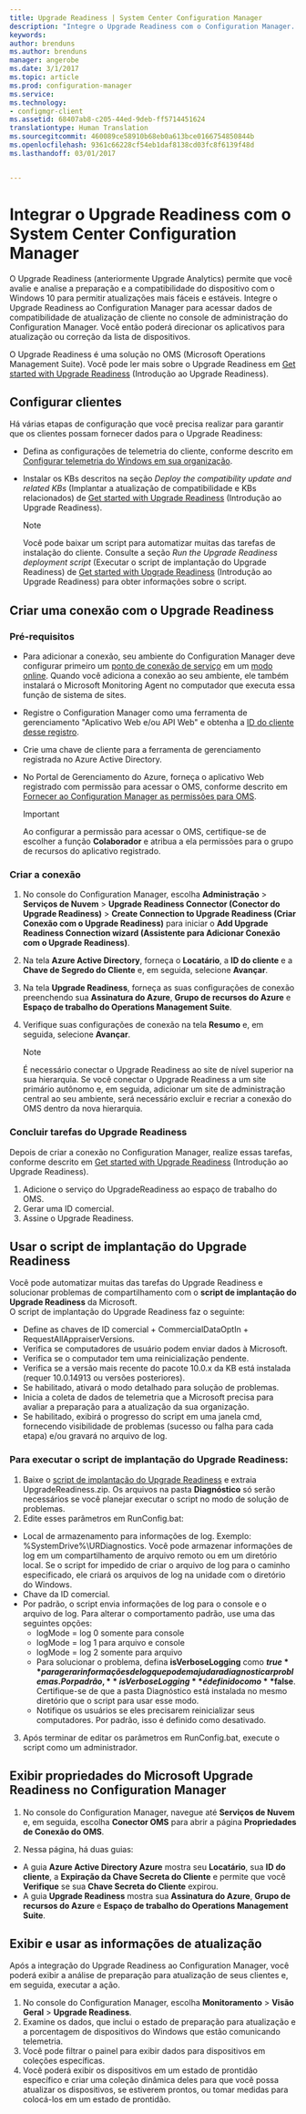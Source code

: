 ```yaml
---
title: Upgrade Readiness | System Center Configuration Manager
description: "Integre o Upgrade Readiness com o Configuration Manager. Acessar dados de compatibilidade de atualização no seu console de administração. Dispositivos de destino para atualização ou correção."
keywords: 
author: brenduns
ms.author: brenduns
manager: angerobe
ms.date: 3/1/2017
ms.topic: article
ms.prod: configuration-manager
ms.service: 
ms.technology:
- configmgr-client
ms.assetid: 68407ab8-c205-44ed-9deb-ff5714451624
translationtype: Human Translation
ms.sourcegitcommit: 460089ce58910b68eb0a613bce0166754850844b
ms.openlocfilehash: 9361c66228cf54eb1daf8138cd03fc8f6139f48d
ms.lasthandoff: 03/01/2017


---
```


# <a name="integrate-upgrade-readiness-with-system-center-configuration-manager"></a>Integrar o Upgrade Readiness com o System Center Configuration Manager
O Upgrade Readiness (anteriormente Upgrade Analytics) permite que você avalie e analise a preparação e a compatibilidade do dispositivo com o Windows 10 para permitir atualizações mais fáceis e estáveis. Integre o Upgrade Readiness ao Configuration Manager para acessar dados de compatibilidade de atualização de cliente no console de administração do Configuration Manager. Você então poderá direcionar os aplicativos para atualização ou correção da lista de dispositivos.

O Upgrade Readiness é uma solução no OMS (Microsoft Operations Management Suite). Você pode ler mais sobre o Upgrade Readiness em [Get started with Upgrade Readiness](https://technet.microsoft.com/itpro/windows/deploy/manage-windows-upgrades-with-upgrade-readiness) (Introdução ao Upgrade Readiness).

## <a name="configure-clients"></a>Configurar clientes

Há várias etapas de configuração que você precisa realizar para garantir que os clientes possam fornecer dados para o Upgrade Readiness:

-  Defina as configurações de telemetria do cliente, conforme descrito em [Configurar telemetria do Windows em sua organização](https://technet.microsoft.com/itpro/windows/manage/configure-windows-telemetry-in-your-organization).
-  Instalar os KBs descritos na seção *Deploy the compatibility update and related KBs* (Implantar a atualização de compatibilidade e KBs relacionados) de [Get started with Upgrade Readiness](https://technet.microsoft.com/itpro/windows/deploy/manage-windows-upgrades-with-upgrade-readiness) (Introdução ao Upgrade Readiness).

    > [!NOTE]
    > Você pode baixar um script para automatizar muitas das tarefas de instalação do cliente. Consulte a seção *Run the Upgrade Readiness deployment script* (Executar o script de implantação do Upgrade Readiness) de [Get started with Upgrade Readiness](https://technet.microsoft.com/itpro/windows/deploy/manage-windows-upgrades-with-upgrade-readiness) (Introdução ao Upgrade Readiness) para obter informações sobre o script.

## <a name="create-a-connection-to-upgrade-readiness"></a>Criar uma conexão com o Upgrade Readiness

### <a name="prerequisites"></a>Pré-requisitos

- Para adicionar a conexão, seu ambiente do Configuration Manager deve configurar primeiro um [ponto de conexão de serviço](/sccm/core/servers/deploy/configure/about-the-service-connection-point) em um [modo online](https://azure.microsoft.com/en-us/documentation/articles/resource-group-create-service-principal-portal/). Quando você adiciona a conexão ao seu ambiente, ele também instalará o Microsoft Monitoring Agent no computador que executa essa função de sistema de sites.
- Registre o Configuration Manager como uma ferramenta de gerenciamento "Aplicativo Web e/ou API Web" e obtenha a [ID do cliente desse registro](https://azure.microsoft.com/documentation/articles/active-directory-integrating-applications/).
- Crie uma chave de cliente para a ferramenta de gerenciamento registrada no Azure Active Directory.
- No Portal de Gerenciamento do Azure, forneça o aplicativo Web registrado com permissão para acessar o OMS, conforme descrito em [Fornecer ao Configuration Manager as permissões para OMS](https://azure.microsoft.com/en-us/documentation/articles/log-analytics-sccm/#provide-configuration-manager-with-permissions-to-oms).

    > [!IMPORTANT]
    > Ao configurar a permissão para acessar o OMS, certifique-se de escolher a função **Colaborador** e atribua a ela permissões para o grupo de recursos do aplicativo registrado.

### <a name="create-the-connection"></a>Criar a conexão

1.  No console do Configuration Manager, escolha **Administração** > **Serviços de Nuvem** > **Upgrade Readiness Connector (Conector do Upgrade Readiness)** > **Create Connection to Upgrade Readiness (Criar Conexão com o Upgrade Readiness)** para iniciar o **Add Upgrade Readiness Connection wizard (Assistente para Adicionar Conexão com o Upgrade Readiness)**.
3.  Na tela **Azure Active Directory**, forneça o **Locatário**, a **ID do cliente** e a **Chave de Segredo do Cliente** e, em seguida, selecione **Avançar**.
4.  Na tela **Upgrade Readiness**, forneça as suas configurações de conexão preenchendo sua **Assinatura do Azure**, **Grupo de recursos do Azure** e **Espaço de trabalho do Operations Management Suite**.
5.  Verifique suas configurações de conexão na tela **Resumo** e, em seguida, selecione **Avançar**.

    > [!NOTE]
    > É necessário conectar o Upgrade Readiness ao site de nível superior na sua hierarquia. Se você conectar o Upgrade Readiness a um site primário autônomo e, em seguida, adicionar um site de administração central ao seu ambiente, será necessário excluir e recriar a conexão do OMS dentro da nova hierarquia.

### <a name="complete-upgrade-readiness-tasks"></a>Concluir tarefas do Upgrade Readiness  

Depois de criar a conexão no Configuration Manager, realize essas tarefas, conforme descrito em [Get started with Upgrade Readiness](https://technet.microsoft.com/itpro/windows/deploy/manage-windows-upgrades-with-upgrade-readiness) (Introdução ao Upgrade Readiness).  

1. Adicione o serviço do UpgradeReadiness ao espaço de trabalho do OMS.  
2. Gerar uma ID comercial.  
3. Assine o Upgrade Readiness.   

## <a name="use-the-upgrade-readiness-deployment-script"></a>Usar o script de implantação do Upgrade Readiness  

Você pode automatizar muitas das tarefas do Upgrade Readiness e solucionar problemas de compartilhamento com o **script de implantação do Upgrade Readiness** da Microsoft.  
O script de implantação do Upgrade Readiness faz o seguinte:  

- Define as chaves de ID comercial + CommercialDataOptIn + RequestAllAppraiserVersions.  
- Verifica se computadores de usuário podem enviar dados à Microsoft.  
- Verifica se o computador tem uma reinicialização pendente.   
- Verifica se a versão mais recente do pacote 10.0.x da KB está instalada (requer 10.0.14913 ou versões posteriores).  
- Se habilitado, ativará o modo detalhado para solução de problemas.  
- Inicia a coleta de dados de telemetria que a Microsoft precisa para avaliar a preparação para a atualização da sua organização.  
- Se habilitado, exibirá o progresso do script em uma janela cmd, fornecendo visibilidade de problemas (sucesso ou falha para cada etapa) e/ou gravará no arquivo de log.  

### <a name="to-run-the-upgrade-readiness-deployment-script"></a>Para executar o script de implantação do Upgrade Readiness:  

1. Baixe o [script de implantação do Upgrade Readiness](https://go.microsoft.com/fwlink/?LinkID=822966&clcid=0x409) e extraia UpgradeReadiness.zip. Os arquivos na pasta **Diagnóstico** só serão necessários se você planejar executar o script no modo de solução de problemas.  
2. Edite esses parâmetros em RunConfig.bat:  
- Local de armazenamento para informações de log. Exemplo: %SystemDrive%\URDiagnostics. Você pode armazenar informações de log em um compartilhamento de arquivo remoto ou em um diretório local. Se o script for impedido de criar o arquivo de log para o caminho especificado, ele criará os arquivos de log na unidade com o diretório do Windows.  
- Chave da ID comercial.  
- Por padrão, o script envia informações de log para o console e o arquivo de log. Para alterar o comportamento padrão, use uma das seguintes opções:  
    - logMode = log 0 somente para console  
    - logMode = log 1 para arquivo e console  
    - logMode = log 2 somente para arquivo  
    - Para solucionar o problema, defina **isVerboseLogging** como **$true** para gerar informações de log que podem ajudar a diagnosticar problemas. Por padrão, **isVerboseLogging** é definido como **$false**. Certifique-se de que a pasta Diagnóstico está instalada no mesmo diretório que o script para usar esse modo.  
    - Notifique os usuários se eles precisarem reinicializar seus computadores. Por padrão, isso é definido como desativado.  

3. Após terminar de editar os parâmetros em RunConfig.bat, execute o script como um administrador.  


## <a name="view-microsoft-upgrade-readiness-properties-in-configuration-manager"></a>Exibir propriedades do Microsoft Upgrade Readiness no Configuration Manager  

1.  No console do Configuration Manager, navegue até **Serviços de Nuvem** e, em seguida, escolha **Conector OMS** para abrir a página **Propriedades de Conexão do OMS**.  

2.  Nessa página, há duas guias:
  * A guia **Azure Active Directory Azure** mostra seu **Locatário**, sua **ID do cliente**, a **Expiração da Chave Secreta do Cliente** e permite que você **Verifique** se sua **Chave Secreta do Cliente** expirou.
  * A guia **Upgrade Readiness** mostra sua **Assinatura do Azure**, **Grupo de recursos do Azure** e **Espaço de trabalho do Operations Management Suite**.

## <a name="view-and-use-the-upgrade-information"></a>Exibir e usar as informações de atualização

Após a integração do Upgrade Readiness ao Configuration Manager, você poderá exibir a análise de preparação para atualização de seus clientes e, em seguida, executar a ação.

1. No console do Configuration Manager, escolha **Monitoramento** > **Visão Geral** > **Upgrade Readiness**.
2. Examine os dados, que inclui o estado de preparação para atualização e a porcentagem de dispositivos do Windows que estão comunicando telemetria.
3. Você pode filtrar o painel para exibir dados para dispositivos em coleções específicas.
4. Você poderá exibir os dispositivos em um estado de prontidão específico e criar uma coleção dinâmica deles para que você possa atualizar os dispositivos, se estiverem prontos, ou tomar medidas para colocá-los em um estado de prontidão.

